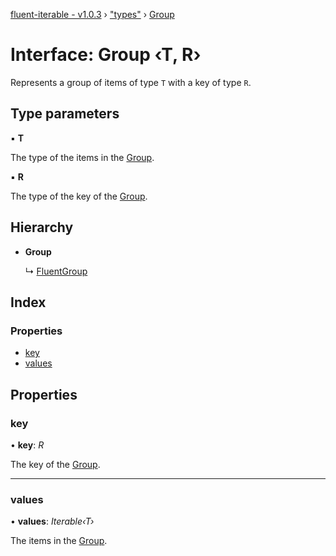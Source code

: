 [fluent-iterable - v1.0.3](../README.md) › ["types"](../modules/_types_.md) › [Group](_types_.group.md)

# Interface: Group ‹**T, R**›

Represents a group of items of type `T` with a key of type `R`.

## Type parameters

▪ **T**

The type of the items in the [Group](_types_.group.md).

▪ **R**

The type of the key of the [Group](_types_.group.md).

## Hierarchy

* **Group**

  ↳ [FluentGroup](_types_.fluentgroup.md)

## Index

### Properties

* [key](_types_.group.md#key)
* [values](_types_.group.md#values)

## Properties

###  key

• **key**: *R*

The key of the [Group](_types_.group.md).

___

###  values

• **values**: *Iterable‹T›*

The items in the [Group](_types_.group.md).
